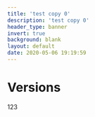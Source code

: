 ```yaml
---
title: 'test copy 0'
description: 'test copy 0'
header_type: banner
invert: true
background: blank
layout: default
date: 2020-05-06 19:19:59
---
```

# Versions
123